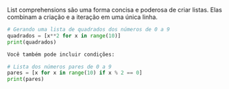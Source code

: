 List comprehensions são uma forma concisa e poderosa de criar listas. Elas combinam a criação e a iteração em uma única linha.

```Python
# Gerando uma lista de quadrados dos números de 0 a 9
quadrados = [x**2 for x in range(10)]
print(quadrados)

Você também pode incluir condições:

# Lista dos números pares de 0 a 9
pares = [x for x in range(10) if x % 2 == 0]
print(pares)
```